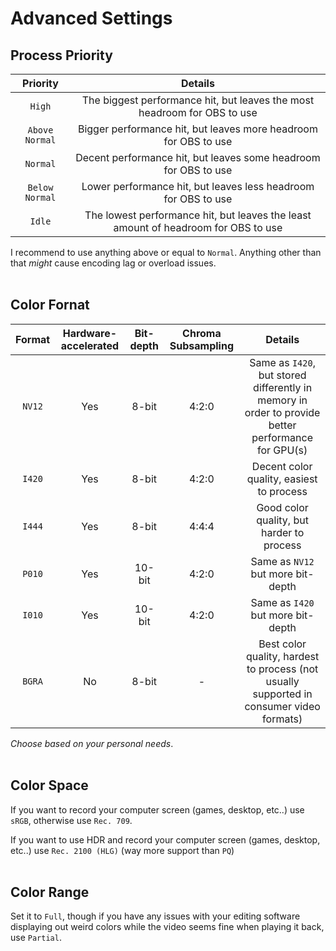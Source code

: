 # Advanced Settings

## Process Priority
Priority | Details
:---: | :---:
`High` | The biggest performance hit, but leaves the most headroom for OBS to use
`Above Normal` | Bigger performance hit, but leaves more headroom for OBS to use
`Normal` | Decent performance hit, but leaves some headroom for OBS to use
`Below Normal` | Lower performance hit, but leaves less headroom for OBS to use
`Idle` | The lowest performance hit, but leaves the least amount of headroom for OBS to use

I recommend to use anything above or equal to `Normal`. Anything other than that *might* cause encoding lag or overload issues.</br></br>

## Color Fornat
Format | Hardware-accelerated | Bit-depth | Chroma Subsampling | Details
:---: | :---: | :---: | :---: | :---:
`NV12` | Yes | 8-bit | 4:2:0 | Same as `I420`, but stored differently in memory in order to provide better performance for GPU(s)
`I420` | Yes | 8-bit | 4:2:0 | Decent color quality, easiest to process
`I444` | Yes | 8-bit | 4:4:4 | Good color quality, but harder to process
`P010` | Yes | 10-bit | 4:2:0  | Same as `NV12` but more bit-depth
`I010` | Yes | 10-bit | 4:2:0  | Same as `I420` but more bit-depth
`BGRA` | No | 8-bit | - | Best color quality, hardest to process (not usually supported in consumer video formats)

*Choose based on your personal needs*.</br></br>

## Color Space

If you want to record your computer screen (games, desktop, etc..) use `sRGB`, otherwise use `Rec. 709`.

If you want to use HDR and record your computer screen (games, desktop, etc..) use `Rec. 2100 (HLG)` (way more support than `PQ`)</br></br>

## Color Range
Set it to `Full`, though if you have any issues with your editing software displaying out weird colors while the video seems fine when playing it back, use `Partial`.
